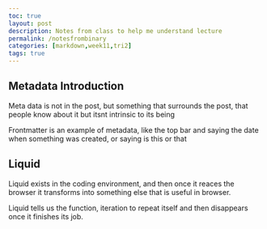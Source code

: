 ```yaml
---
toc: true
layout: post
description: Notes from class to help me understand lecture
permalink: /notesfrombinary
categories: [markdown,week11,tri2]
tags: true
---
```


## Metadata Introduction

Meta data is not in the post, but something that surrounds the post, that people know about it but itsnt intrinsic to its being

Frontmatter is an example of metadata, like the top bar and saying the date when something was created, or saying is this or that


## Liquid

Liquid exists in the coding environment, and then once it reaces the browser it transforms into something else that is useful in browser. 

Liquid tells us the function, iteration to repeat itself and then disappears once it finishes its job. 


